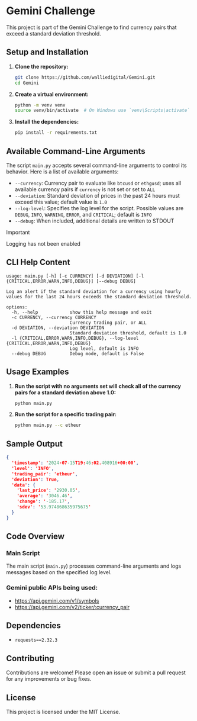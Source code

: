 # Gemini Challenge

This project is part of the Gemini Challenge to find currency pairs that exceed a standard deviation threshold.

## Setup and Installation

1. **Clone the repository:**
    ```sh
    git clone https://github.com/walliedigital/Gemini.git
    cd Gemini
    ```

2. **Create a virtual environment:**
    ```sh
    python -m venv venv
    source venv/bin/activate  # On Windows use `venv\Scripts\activate`
    ```

3. **Install the dependencies:**
    ```sh
    pip install -r requirements.txt
    ```

## Available Command-Line Arguments

The script `main.py` accepts several command-line arguments to control its behavior. Here is a list of available
arguments:

- `--currency`: Currency pair to evaluate like `btcusd` or `ethgusd`; uses all available currency pairs if `currency` is
  not set or set to `ALL`
- `--deviation`: Standard deviation of prices in the past 24 hours must exceed this value; default value is `1.0`
- `--log-level`: Specifies the log level for the script. Possible values are `DEBUG`, `INFO`, `WARNING`, `ERROR`,
  and `CRITICAL`; default is `INFO`
- `--debug`: When included, additional details are written to STDOUT

> [!IMPORTANT]
> Logging has not been enabled

## CLI Help Content

```
usage: main.py [-h] [-c CURRENCY] [-d DEVIATION] [-l {CRITICAL,ERROR,WARN,INFO,DEBUG}] [--debug DEBUG]

Log an alert if the standard deviation for a currency using hourly values for the last 24 hours exceeds the standard deviation threshold.

options:
  -h, --help            show this help message and exit
  -c CURRENCY, --currency CURRENCY
                        Currency trading pair, or ALL
  -d DEVIATION, --deviation DEVIATION
                        Standard deviation threshold, default is 1.0
  -l {CRITICAL,ERROR,WARN,INFO,DEBUG}, --log-level {CRITICAL,ERROR,WARN,INFO,DEBUG}
                        Log level, default is INFO
  --debug DEBUG         Debug mode, default is False
```

## Usage Examples

1. **Run the script with no arguments set will check all of the currency pairs for a standard deviation above 1.0:**
    ```sh
    python main.py
    ```

2. **Run the script for a specific trading pair:**
    ```sh
    python main.py --c etheur
    ```

## Sample Output

```json
{
  'timestamp': '2024-07-15T19:46:02.408916+00:00',
  'level': 'INFO',
  'trading_pair': 'etheur',
  'deviation': True,
  'data': {
    'last_price': '2930.05',
    'average': '3046.46',
    'change': '-185.17',
    'sdev': '53.974868635975675'
  }
}

```

## Code Overview

### Main Script

The main script (`main.py`) processes command-line arguments and logs messages based on the specified log level.

### Gemini public APIs being used:

- https://api.gemini.com/v1/symbols
- https://api.gemini.com/v2/ticker/:currency_pair

## Dependencies

- `requests==2.32.3`

## Contributing

Contributions are welcome! Please open an issue or submit a pull request for any improvements or bug fixes.

## License

This project is licensed under the MIT License.


